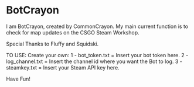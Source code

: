 # BotCrayon
I am BotCrayon, created by CommonCrayon. My main current function is to check for map updates on the CSGO Steam Workshop.

Special Thanks to Fluffy and Squidski.

TO USE:
Create your own:
1 - bot_token.txt = Insert your bot token here.
2 - log_channel.txt = Insert the channel id where you want the Bot to log.
3 - steamkey.txt = Insert your Steam API key here. 

Have Fun!
